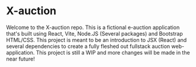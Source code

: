 # X-auction

Welcome to the X-auction repo. This is a fictional e-auction application that's built using React, Vite, Node.JS (Several packages) and Bootstrap HTML/CSS. This project is meant to be an introduction to JSX (React) and several dependencies
to create a fully fleshed out fullstack auction web-application. This project is still a WIP and more changes will be made in the near future!

